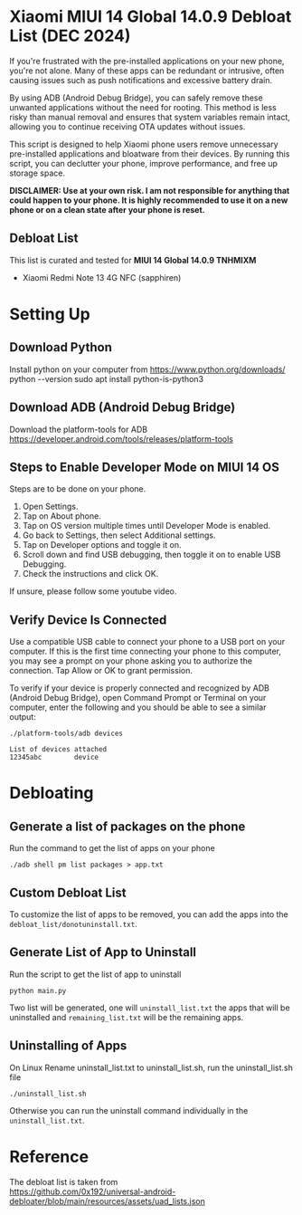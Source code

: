 # Xiaomi MIUI 14 Global 14.0.9 Debloat List (DEC 2024)
If you're frustrated with the pre-installed applications on your new phone, you're not alone. Many of these apps can be redundant or intrusive, often causing issues such as push notifications and excessive battery drain.

By using ADB (Android Debug Bridge), you can safely remove these unwanted applications without the need for rooting. This method is less risky than manual removal and ensures that system variables remain intact, allowing you to continue receiving OTA updates without issues.

This script is designed to help Xiaomi phone users remove unnecessary pre-installed applications and bloatware from their devices. 
By running this script, you can declutter your phone, improve performance, and free up storage space.

**DISCLAIMER: Use at your own risk. I am not responsible for anything that could happen to your phone. It is highly recommended to use it on a new phone or on a clean state after your phone is reset.**

## Debloat List
This list is curated and tested for **MIUI 14 Global 14.0.9 TNHMIXM**
- Xiaomi Redmi Note 13 4G NFC (sapphiren)

# Setting Up
## Download Python
Install python on your computer from https://www.python.org/downloads/
python --version
sudo apt install python-is-python3

## Download ADB (Android Debug Bridge)
Download the platform-tools for ADB
https://developer.android.com/tools/releases/platform-tools

## Steps to Enable Developer Mode on MIUI 14 OS
Steps are to be done on your phone.

1. Open Settings.
2. Tap on About phone.
3. Tap on OS version multiple times until Developer Mode is enabled.
4. Go back to Settings, then select Additional settings.
5. Tap on Developer options and toggle it on.
6. Scroll down and find USB debugging, then toggle it on to enable USB Debugging.
7. Check the instructions and click OK.

If unsure, please follow some youtube video.

## Verify Device Is Connected
Use a compatible USB cable to connect your phone to a USB port on your computer. If this is the first time connecting your phone to this computer, you may see a prompt on your phone asking you to authorize the connection. Tap Allow or OK to grant permission.

To verify if your device is properly connected and recognized by ADB (Android Debug Bridge), open Command Prompt or Terminal on your computer,
enter the following and you should be able to see a similar output:
```
./platform-tools/adb devices

List of devices attached
12345abc        device
```

# Debloating
## Generate a list of packages on the phone
Run the command to get the list of apps on your phone
```
./adb shell pm list packages > app.txt
```

## Custom Debloat List
To customize the list of apps to be removed, you can add the apps into the `debloat_list/donotuninstall.txt`. 


## Generate List of App to Uninstall
Run the script to get the list of app to uninstall
```
python main.py
```

Two list will be generated, one will `uninstall_list.txt` the apps that will be uninstalled and `remaining_list.txt` will be the remaining apps.

## Uninstalling of Apps

On Linux 
Rename uninstall_list.txt to uninstall_list.sh, run the uninstall_list.sh file
```
./uninstall_list.sh
```

Otherwise you can run the uninstall command individually in the `uninstall_list.txt`.

# Reference
The debloat list is taken from \
https://github.com/0x192/universal-android-debloater/blob/main/resources/assets/uad_lists.json
